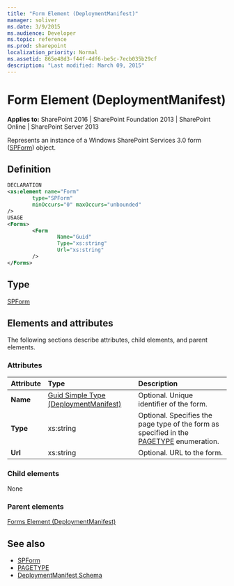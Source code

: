 ```yaml
---
title: "Form Element (DeploymentManifest)"
manager: soliver
ms.date: 3/9/2015
ms.audience: Developer
ms.topic: reference
ms.prod: sharepoint
localization_priority: Normal
ms.assetid: 865e48d3-f44f-4df6-be5c-7ecb035b29cf
description: "Last modified: March 09, 2015"
---
```


# Form Element (DeploymentManifest)

**Applies to:** SharePoint 2016 | SharePoint Foundation 2013 | SharePoint Online | SharePoint Server 2013 
  
Represents an instance of a Windows SharePoint Services 3.0 form ([SPForm](https://msdn.microsoft.com/library/Microsoft.SharePoint.SPForm.aspx)) object. 

## Definition

```XML
DECLARATION
<xs:element name="Form" 
        type="SPForm" 
        minOccurs="0" maxOccurs="unbounded" 
/>
USAGE
<Forms>
        <Form
                Name="Guid"
                Type="xs:string"
                Url="xs:string"
        />
</Forms>

```

## Type

[SPForm](https://msdn.microsoft.com/library/Microsoft.SharePoint.SPForm.aspx)
  
## Elements and attributes

The following sections describe attributes, child elements, and parent elements.

### Attributes

|**Attribute**|**Type**|**Description**|
|:-----|:-----|:-----|
|**Name** <br/> |[Guid Simple Type (DeploymentManifest)](guid-simple-type-deploymentmanifest.md) <br/> |Optional. Unique identifier of the form.  <br/> |
|**Type** <br/> |xs:string  <br/> |Optional. Specifies the page type of the form as specified in the [PAGETYPE](https://msdn.microsoft.com/library/Microsoft.SharePoint.PAGETYPE.aspx) enumeration.  <br/> |
|**Url** <br/> |xs:string  <br/> |Optional. URL to the form.  <br/> |
   
### Child elements

None
   
### Parent elements

[Forms Element (DeploymentManifest)](forms-element-deploymentmanifest.md)
   
## See also

- [SPForm](https://msdn.microsoft.com/library/Microsoft.SharePoint.SPForm.aspx)
- [PAGETYPE](https://msdn.microsoft.com/library/Microsoft.SharePoint.PAGETYPE.aspx)
- [DeploymentManifest Schema](deploymentmanifest-schema.md)

